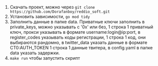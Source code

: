 1. Скачать проект, можно через ```git clone https://github.com/Dorafanboy/reddio_soft.git```
2. Установить зависимости, ```go mod tidy```
3. Заполнить данные в папке data.
Приватные ключи заполнить в private_keys, можно указывать с '0x' или без, 1 строка 1 приватный ключ, прокси указывать в формате username:login@ip:port, в register_codes указывать коды регистрации, 1 строка 1 код, они выбираются рандомно,
в twitter_data указать данные в формате CT0:AUTH_TOKEN 1 строка 1 данные твитера, в config.yaml в папке data указать задержки.
4. ```make run``` чтобы запустить скрипт
